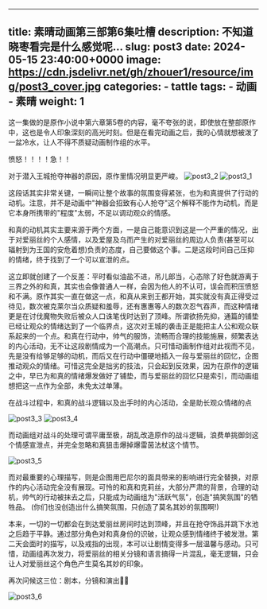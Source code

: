 <!--
 * @Author: zhouer1 1528634948@qq.com
 * @Date: 2024-05-16 00:47:57
 * @LastEditors: zhouer1 1528634948@qq.com
 * @LastEditTime: 2024-05-16 00:52:53
 * @FilePath: \zhouer_blog\content\post\post3\index.md
 * @Description: 这是默认设置,请设置`customMade`, 打开koroFileHeader查看配置 进行设置: https://github.com/OBKoro1/koro1FileHeader/wiki/%E9%85%8D%E7%BD%AE
-->
---
title: 素晴动画第三部第6集吐槽
description: 不知道晓枣看完是什么感觉呢...
slug: post3
date: 2024-05-15 23:40:00+0000
image: https://cdn.jsdelivr.net/gh/zhouer1/resource/img/post3_cover.jpg
categories:
    - tattle
tags:
    - 动画
    - 素晴
weight: 1
---

这一集做的是原作小说中第六章第5卷的内容，毫不夸张的说，即使放在整部原作中，这也是令人印象深刻的高光时刻。但是在看完动画之后，我的心情就想被泼了一盆冷水，让人不得不质疑动画制作组的水平。

愤怒！！！！急！！

对于潜入王城抢夺神器的原因，原作里情况明显更严峻。
![post3_2](https://cdn.jsdelivr.net/gh/zhouer1/resource/img/post3_2.jpg)
![post3_1](https://cdn.jsdelivr.net/gh/zhouer1/resource/img/post3_1.jpg)


这段话其实非常关键，一瞬间让整个故事的氛围变得紧张，也为和真提供了行动的动机。注意，并不是动画中"神器会招致有心人抢夺"这个解释不能作为动机，而是它本身所携带的"程度"太弱，不足以调动观众的情感。

和真的动机其实主要来源于两个方面，一是自己能意识到这是一个严重的情况，出于对爱丽丝的个人感情，以及爱屋及乌而产生的对爱丽丝的周边人负责(甚至可以辐射到为王国的安危着想)负责的态度，自己要做这个事。二是这段时间自己压抑的情绪，终于找到了一个可以宣泄的点。

这立即就创建了一个反差：平时看似油盐不进，吊儿郎当，心态除了好色就游离于三界之外的和真，其实也会像普通人一样，会因为他人的不认可，误会而积压愤怒和不满。原作其实一直在做这一点，和真从来到王都开始，其实就没有真正得受过待见，数次被克莱尔当众质疑和羞辱，还有惠惠等人的数次忍气吞声，而这种情绪更是在讨伐魔物失败后被众人口诛笔伐时达到了顶峰。所谓欲扬先抑，通篇的铺垫已经让观众的情绪达到了一个临界点，这次对王城的袭击正是能把主人公和观众联系起来的一个点。和真在行动中，帅气的服饰，流畅而合理的技能施展，频繁表达的内心活动，无不让这段剧情成为一个高潮点。只可惜动画制作组对此视而不见，先是没有给够足够的动机，而后又在行动中僵硬地插入一段与爱丽丝的回忆，企图推动观众的情绪。可惜这完全是拙劣的技法，只会起到反效果，因为在原作的逻辑之中，早已为和真的情绪爆发做好了铺垫，而与爱丽丝的回忆只是索引，而动画组想把这一点作为全部，未免太过单薄。

在战斗过程中，和真的战斗逻辑以及出手时的内心活动，全是助长观众情绪的点

![post3_3](https://cdn.jsdelivr.net/gh/zhouer1/resource/img/post3_3.jpg)
![post3_4](https://cdn.jsdelivr.net/gh/zhouer1/resource/img/post3_4.jpg)

而动画组对战斗的处理可谓平庸至极，胡乱改造原作的战斗逻辑，浪费单挑御剑这个情感宣泄点，并完全忽略和真狙击爆掉爆雷茵法杖这个情节。

![post3_5](https://cdn.jsdelivr.net/gh/zhouer1/resource/img/post3_5.jpg)

而对最重要的心理描写，则是企图用巴尼尔的面具带来的影响进行完全替换，对原作的内心活动完全没有展现。可怜的和真和克莉丝，大部分严肃的背景，合理的动机，帅气的行动被抹去之后，只能成为动画组为"活跃气氛"，创造"搞笑氛围"的牺牲品。
(你们也没创造出什么搞笑氛围，只创造了莫名其妙的氛围啊!)

本来，一切的一切都会在到达爱丽丝房间时达到顶峰，并且在抢夺饰品并跳下水池之后趋于平静。通过部分角色对和真身份的识破，让观众感到情绪终于被发泄。第二天会面时的描写，以及戒指的出现，本可以让剧情变得多一层温馨与感动。只可惜，动画组再次发力，将爱丽丝的相关分镜和语言搞得一片混乱，毫无逻辑，只会让人对爱丽丝这个角色产生莫名其妙的印象。

再次问候这三位：剧本，分镜和演出🤮🤮

![post3_6](https://cdn.jsdelivr.net/gh/zhouer1/resource/img/post3_6.jpg)